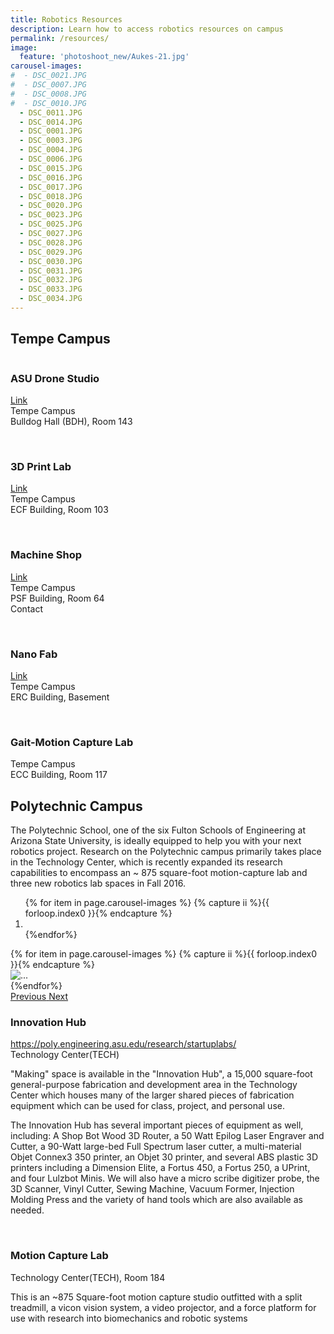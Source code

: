 ```yaml
---
title: Robotics Resources
description: Learn how to access robotics resources on campus
permalink: /resources/
image:
  feature: 'photoshoot_new/Aukes-21.jpg'
carousel-images:
#  - DSC_0021.JPG
#  - DSC_0007.JPG
#  - DSC_0008.JPG
#  - DSC_0010.JPG
  - DSC_0011.JPG
  - DSC_0014.JPG
  - DSC_0001.JPG
  - DSC_0003.JPG
  - DSC_0004.JPG
  - DSC_0006.JPG
  - DSC_0015.JPG
  - DSC_0016.JPG
  - DSC_0017.JPG
  - DSC_0018.JPG
  - DSC_0020.JPG
  - DSC_0023.JPG
  - DSC_0025.JPG
  - DSC_0027.JPG
  - DSC_0028.JPG
  - DSC_0029.JPG
  - DSC_0030.JPG
  - DSC_0031.JPG
  - DSC_0032.JPG
  - DSC_0033.JPG
  - DSC_0034.JPG
---
```


<style type="text/css">
  .carousel-caption {bottom:none; top:500px;
</style>

## Tempe Campus

<div class="row">
  <div class="col-md-4">
    <img alt="" class="img-responsive" src="{{site.base_path}}/assets/images/drone-studio.jpg" />
  </div>
  <div class="col-md-8">
    <h3>ASU Drone Studio</h3>
    <p>
      <a href="https://engineering.asu.edu/drone/" target="_blank">Link <i class="fa fa-external-link"></i></a><br>
      Tempe Campus<br>
      Bulldog Hall (BDH), Room 143
    </p>
  </div>
</div>
&nbsp;
<div class="row">
  <div class="col-md-4">
    <img alt="" class="img-responsive" src="{{site.base_path}}/assets/images/3DprintLab2.jpg" />
  </div>
  <div class="col-md-8">
    <h3>3D Print Lab</h3>
    <p>
      <a href="http://rts.clas.asu.edu/mis" target="_blank">Link <i class="fa fa-external-link"></i></a><br>
      Tempe Campus<br>
      ECF Building, Room 103
    </p>
  </div>
</div>
&nbsp;
<div class="row">
  <div class="col-md-4">
    <img alt="" class="img-responsive" src="{{site.base_path}}/assets/images/MachineShop3.jpg" />
  </div>
  <div class="col-md-8">
    <h3>Machine Shop</h3>
    <p>
      <a href="http://fse3dprintlab.wikispaces.asu.edu/" target="_blank">Link <i class="fa fa-external-link"></i></a><br>
      Tempe Campus<br>
      PSF Building, Room 64<br>
      Contact
    </p>
  </div>
</div>
&nbsp;
<div class="row">
  <div class="col-md-4">
    <img alt="" class="img-responsive" src="{{site.base_path}}/assets/images/NanoFab1.jpg" />
  </div>
  <div class="col-md-8">
    <h3>Nano Fab</h3>
    <p>
      <a href="http://engineering.asu.edu/nanofab/" target="_blank">Link <i class="fa fa-external-link"></i></a><br>
      Tempe Campus<br>
      ERC Building, Basement
    </p>
  </div>
</div>
&nbsp;
<div class="row">
  <div class="col-md-4">
    <img alt="" class="img-responsive" src="{{site.base_path}}/assets/images/gait-lab.jpg" />
  </div>
  <div class="col-md-8">
    <h3>Gait-Motion Capture Lab</h3>
    <p>
      Tempe Campus<br>
      ECC Building, Room 117
    </p>
  </div>
</div>

## Polytechnic Campus
The Polytechnic School, one of the six Fulton Schools of Engineering at Arizona State University, is ideally equipped to help you with your next robotics project.  Research on the Polytechnic campus  primarily takes place in the Technology Center, which is recently expanded its research capabilities to encompass an ~ 875 square-foot motion-capture lab and three new robotics lab spaces in Fall 2016.

<div class="row">
  <div class="col-md-4">
    <div id="carousel-example-generic" class="carousel slide"  data-ride="carousel">
      <!-- Indicators -->
      <ol class="carousel-indicators">
        {% for item in page.carousel-images %}
          {% capture ii %}{{ forloop.index0 }}{% endcapture %}
          <li data-target="#carousel-example-generic" data-slide-to="{{ii}}"{% if ii == '0' %} class="active"{% endif %}></li>
        {%endfor%}
      </ol>
      <div class="carousel-inner" role="listbox">
        {% for item in page.carousel-images %}
          {% capture ii %}{{ forloop.index0 }}{% endcapture %}
          <div class="item{% if ii == '0' %} active{% endif %}">
            <img class="img-responsive" src="{{site.base_path}}/assets/carousels/startup-lab/{{item}}" alt="...">
          </div>
        {%endfor%}
      </div>
      <a class="left carousel-control" href="#carousel-example-generic" role="button" data-slide="prev">
        <span class="glyphicon glyphicon-chevron-left" aria-hidden="true"></span>
        <span class="sr-only">Previous</span>
      </a>
      <a class="right carousel-control" href="#carousel-example-generic" role="button" data-slide="next">
        <span class="glyphicon glyphicon-chevron-right" aria-hidden="true"></span>
        <span class="sr-only">Next</span>
      </a>
    </div>
  </div>
  <div class="col-md-8">
    <h3>Innovation Hub</h3>
    <p>
      <a href="https://poly.engineering.asu.edu/innovation-hub/" target="_blank">https://poly.engineering.asu.edu/research/startuplabs/ <i class="fa fa-external-link"></i></a><br>
      Technology Center(TECH)
    </p><p>
      "Making" space is available in the "Innovation Hub", a 15,000 square-foot general-purpose fabrication and development area in the Technology Center which houses many of the larger shared pieces of fabrication equipment which can be used for class, project, and personal use.  
    </p><p>
      The Innovation Hub has several important pieces of equipment as well, including: A Shop Bot Wood 3D Router, a 50 Watt Epilog Laser Engraver and Cutter, a 90-Watt large-bed Full Spectrum laser cutter, a multi-material Objet Connex3 350 printer, an Objet 30 printer, and several ABS plastic 3D printers including a Dimension Elite, a Fortus 450, a Fortus 250, a UPrint, and four Lulzbot Minis.  We will also have a micro scribe digitizer probe, the 3D Scanner, Vinyl Cutter, Sewing Machine, Vacuum Former, Injection Molding Press and the variety of hand tools which are also available as needed.
    </p>
  </div>
</div>
&nbsp;
<div class="row">
  <div class="col-md-4">
    <img alt="" class="img-responsive" src="{{site.base_path}}/assets/images/motion-capture.jpg" />
  </div>
  <div class="col-md-8">
    <h3>Motion Capture Lab</h3>
    <p>
      Technology Center(TECH), Room 184
    </p><p>
      This is an ~875 Square-foot motion capture studio outfitted with a split treadmill, a vicon vision system, a video projector, and a force platform for use with research into biomechanics and robotic systems
    </p>
  </div>
</div>
